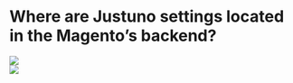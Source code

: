 <h1 id="h">Where are Justuno settings located in the Magento’s backend?</h1>

![](https://mage2.pro/uploads/default/original/2X/1/1bc6f1541d960abe9bca1e975451340bcfdebe07.png)  
![](https://mage2.pro/uploads/default/original/2X/f/f123054486582dad2ccc960e20c90f2f29efb99d.png)